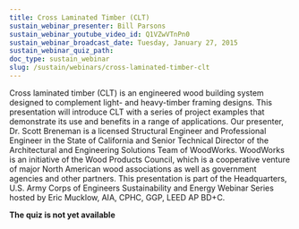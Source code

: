 ```yaml
---
title: Cross Laminated Timber (CLT)
sustain_webinar_presenter: Bill Parsons
sustain_webinar_youtube_video_id: Q1VZwVTnPn0
sustain_webinar_broadcast_date: Tuesday, January 27, 2015
sustain_webinar_quiz_path:
doc_type: sustain_webinar
slug: /sustain/webinars/cross-laminated-timber-clt
---
```


Cross laminated timber (CLT) is an engineered wood building system designed to complement light- and heavy-timber framing designs. This presentation will introduce CLT with a series of project examples that demonstrate its use and benefits in a range of applications.
Our presenter, Dr. Scott Breneman is a licensed Structural Engineer and Professional Engineer in the State of California and Senior Technical Director of the Architectural and Engineering Solutions Team of WoodWorks.
WoodWorks is an initiative of the Wood Products Council, which is a cooperative venture of major North American wood associations as well as government agencies and other partners. This presentation is part of the Headquarters, U.S. Army Corps of Engineers Sustainability and Energy Webinar Series hosted by Eric Mucklow, AIA, CPHC, GGP, LEED AP BD+C.

**The quiz is not yet available**
